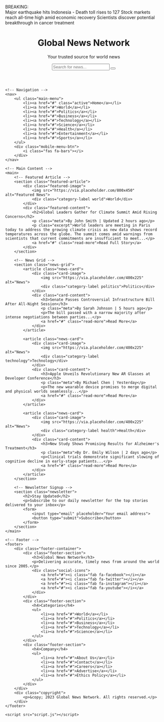 
<html lang="en">
<head>
    <meta charset="UTF-8">
    <meta name="viewport" content="width=device-width, initial-scale=1.0">
    <title>Global News Network</title>
    <link rel="stylesheet" href="styles.css">
    <link rel="stylesheet" href="https://cdnjs.cloudflare.com/ajax/libs/font-awesome/6.4.0/css/all.min.css">
</head>
<body>
    <!-- Breaking News Ticker -->
    <div class="breaking-news">
        <div class="breaking-news-label">BREAKING:</div>
        <div class="ticker">
            <div class="ticker-content">
                <span>Major earthquake hits Indonesia - Death toll rises to 127</span>
                <span>Stock markets reach all-time high amid economic recovery</span>
                <span>Scientists discover potential breakthrough in cancer treatment</span>
            </div>
        </div>
    </div>
    <!-- Header -->
    <header>
        <div class="header-container">
            <div class="logo">
                <h1>Global News Network</h1>
                <p>Your trusted source for world news</p>
            </div>
            <div class="search-bar">
                <input type="text" placeholder="Search for news...">
                <button><i class="fas fa-search"></i></button>
            </div>
        </div>
    </header>

    <!-- Navigation -->
    <nav>
        <ul class="main-menu">
            <li><a href="#" class="active">Home</a></li>
            <li><a href="#">World</a></li>
            <li><a href="#">Politics</a></li>
            <li><a href="#">Business</a></li>
            <li><a href="#">Technology</a></li>
            <li><a href="#">Science</a></li>
            <li><a href="#">Health</a></li>
            <li><a href="#">Entertainment</a></li>
            <li><a href="#">Sports</a></li>
        </ul>
        <div class="mobile-menu-btn">
            <i class="fas fa-bars"></i>
        </div>
    </nav>

    <!-- Main Content -->
    <main>
        <!-- Featured Article -->
        <section class="featured-article">
            <div class="featured-image">
                <img src="https://via.placeholder.com/800x450" alt="Featured News">
                <div class="category-label world">World</div>
            </div>
            <div class="featured-content">
                <h2>Global Leaders Gather for Climate Summit Amid Rising Concerns</h2>
                <p class="meta">By John Smith | Updated 2 hours ago</p>
                <p class="excerpt">World leaders are meeting in Paris today to address the growing climate crisis as new data shows record temperatures across the globe. The summit comes amid warnings from scientists that current commitments are insufficient to meet...</p>
                <a href="#" class="read-more">Read Full Story</a>
            </div>
        </section>

        <!-- News Grid -->
        <section class="news-grid">
            <article class="news-card">
                <div class="card-image">
                    <img src="https://via.placeholder.com/400x225" alt="News">
                    <div class="category-label politics">Politics</div>
                </div>
                <div class="card-content">
                    <h3>Senate Passes Controversial Infrastructure Bill After All-Night Session</h3>
                    <p class="meta">By Sarah Johnson | 5 hours ago</p>
                    <p>The bill passed with a narrow majority after intense negotiations between parties...</p>
                    <a href="#" class="read-more">Read More</a>
                </div>
            </article>

            <article class="news-card">
                <div class="card-image">
                    <img src="https://via.placeholder.com/400x225" alt="News">
                    <div class="category-label technology">Technology</div>
                </div>
                <div class="card-content">
                    <h3>Apple Unveils Revolutionary New AR Glasses at Developer Conference</h3>
                    <p class="meta">By Michael Chen | Yesterday</p>
                    <p>The new wearable device promises to merge digital and physical worlds seamlessly...</p>
                    <a href="#" class="read-more">Read More</a>
                </div>
            </article>

            <article class="news-card">
                <div class="card-image">
                    <img src="https://via.placeholder.com/400x225" alt="News">
                    <div class="category-label health">Health</div>
                </div>
                <div class="card-content">
                    <h3>New Study Shows Promising Results for Alzheimer's Treatment</h3>
                    <p class="meta">By Dr. Emily Wilson | 2 days ago</p>
                    <p>Clinical trials demonstrate significant slowing of cognitive decline in early-stage patients...</p>
                    <a href="#" class="read-more">Read More</a>
                </div>
            </article>
        </section>

        <!-- Newsletter Signup -->
        <section class="newsletter">
            <h2>Stay Updated</h2>
            <p>Subscribe to our daily newsletter for the top stories delivered to your inbox</p>
            <form>
                <input type="email" placeholder="Your email address">
                <button type="submit">Subscribe</button>
            </form>
        </section>
    </main>

    <!-- Footer -->
    <footer>
        <div class="footer-container">
            <div class="footer-section">
                <h3>Global News Network</h3>
                <p>Delivering accurate, timely news from around the world since 2005.</p>
                <div class="social-icons">
                    <a href="#"><i class="fab fa-facebook"></i></a>
                    <a href="#"><i class="fab fa-twitter"></i></a>
                    <a href="#"><i class="fab fa-instagram"></i></a>
                    <a href="#"><i class="fab fa-youtube"></i></a>
                </div>
            </div>
            <div class="footer-section">
                <h4>Categories</h4>
                <ul>
                    <li><a href="#">World</a></li>
                    <li><a href="#">Politics</a></li>
                    <li><a href="#">Business</a></li>
                    <li><a href="#">Technology</a></li>
                    <li><a href="#">Science</a></li>
                </ul>
            </div>
            <div class="footer-section">
                <h4>Company</h4>
                <ul>
                    <li><a href="#">About Us</a></li>
                    <li><a href="#">Contact</a></li>
                    <li><a href="#">Careers</a></li>
                    <li><a href="#">Advertise</a></li>
                    <li><a href="#">Ethics Policy</a></li>
                </ul>
            </div>
        </div>
        <div class="copyright">
            <p>&copy; 2023 Global News Network. All rights reserved.</p>
        </div>
    </footer>

    <script src="script.js"></script>
</body>
</html>
